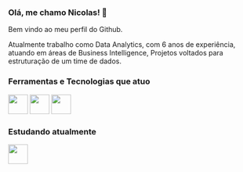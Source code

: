 ### Olá, me chamo Nicolas! 👋

Bem vindo ao meu perfil do Github.

Atualmente trabalho como Data Analytics, com 6 anos de experiência, atuando em áreas de Business Intelligence, Projetos voltados para estruturação de um time de dados.

### Ferramentas e Tecnologias que atuo

<img src="https://cdn.jsdelivr.net/gh/devicons/devicon/icons/git/git-original.svg" width="40" height="40"/> <img src="https://cdn.jsdelivr.net/gh/devicons/devicon/icons/python/python-original.svg" width="40" height="40"/> <img src="https://cdn.jsdelivr.net/gh/devicons/devicon/icons/mysql/mysql-original-wordmark.svg" width="40" height="40"/>
                    
### Estudando atualmente

<img src="https://cdn.jsdelivr.net/gh/devicons/devicon/icons/java/java-original-wordmark.svg" width="40" height="40"/>
          
